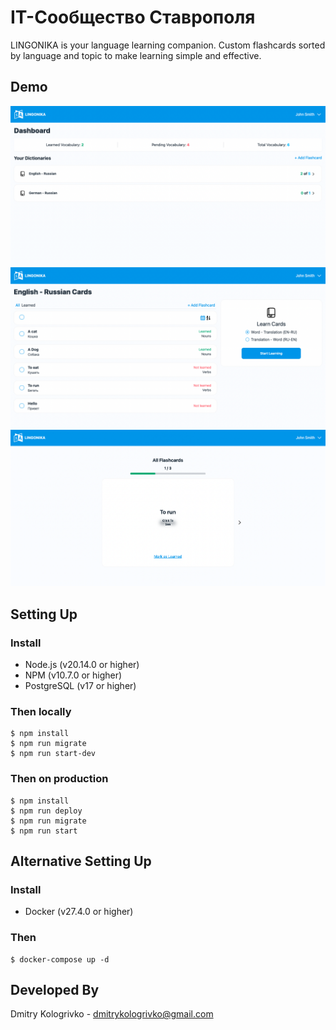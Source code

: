 # IT-Сообщество Ставрополя

LINGONIKA is your language learning companion. 
Custom flashcards sorted by language and topic to make learning simple and effective.

##  Demo

<img src="./docs/arts/app_1.png" alt="App 1" />
<img src="./docs/arts/app_2.png" alt="App 2" />
<img src="./docs/arts/app_3.png" alt="App 3" />

## Setting Up

### Install

* Node.js (v20.14.0 or higher)
* NPM (v10.7.0 or higher)
* PostgreSQL (v17 or higher)

### Then locally

```
$ npm install
$ npm run migrate
$ npm run start-dev
```

### Then on production

```
$ npm install
$ npm run deploy
$ npm run migrate
$ npm run start
```

## Alternative Setting Up

### Install

* Docker (v27.4.0 or higher)

### Then

```
$ docker-compose up -d
```

## Developed By

Dmitry Kologrivko  - <dmitrykologrivko@gmail.com>
